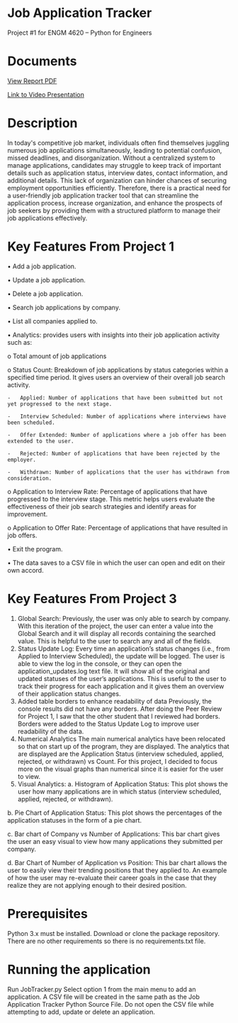 # Job Application Tracker
Project #1 for ENGM 4620 – Python for Engineers

# Documents
[View Report PDF](./JobApplicationTrackerReport.pdf)

[Link to Video Presentation](https://drive.google.com/drive/folders/1rqkwDqe_OY9tXtGrhJx5wNVuYGCgJzu2?usp=sharing)

# Description
In today's competitive job market, individuals often find themselves juggling numerous job applications simultaneously, leading to potential confusion, missed deadlines, and disorganization. Without a centralized system to manage applications, candidates may struggle to keep track of important details such as application status, interview dates, contact information, and additional details. This lack of organization can hinder chances of securing employment opportunities efficiently. Therefore, there is a practical need for a user-friendly job application tracker tool that can streamline the application process, increase organization, and enhance the prospects of job seekers by providing them with a structured platform to manage their job applications effectively.

# Key Features From Project 1
•	Add a job application.

•	Update a job application.

•	Delete a job application.

•	Search job applications by company.

•	List all companies applied to.

•	Analytics: provides users with insights into their job application activity such as:

  o	Total amount of job applications
  
  o	Status Count: Breakdown of job applications by status categories within a specified time period. It gives users an overview of their overall job search activity.
  
    -	Applied: Number of applications that have been submitted but not yet progressed to the next stage.
    
    -	Interview Scheduled: Number of applications where interviews have been scheduled.
    
    -	Offer Extended: Number of applications where a job offer has been extended to the user.
    
    -	Rejected: Number of applications that have been rejected by the employer.
    
    -	Withdrawn: Number of applications that the user has withdrawn from consideration.
  
  o	Application to Interview Rate:
Percentage of applications that have progressed to the interview stage. This metric helps users evaluate the effectiveness of their job search strategies and identify areas for improvement.

  o	Application to Offer Rate:
Percentage of applications that have resulted in job offers.

•	Exit the program.

•	The data saves to a CSV file in which the user can open and edit on their own accord.

# Key Features From Project 3
1)	Global Search:
Previously, the user was only able to search by company. With this iteration of the project, the user can enter a value into the Global Search and it will display all records containing the searched value. This is helpful to the user to search any and all of the fields.
2)	Status Update Log:
Every time an application’s status changes (i.e., from Applied to Interview Scheduled), the update will be logged. The user is able to view the log in the console, or they can open the application_updates.log text file. It will show all of the original and updated statuses of the user’s applications. This is useful to the user to track their progress for each application and it gives them an overview of their application status changes.
3)	Added table borders to enhance readability of data
Previously, the console results did not have any borders. After doing the Peer Review for Project 1, I saw that the other student that I reviewed had borders. Borders were added to the Status Update Log to improve user readability of the data.
4)	Numerical Analytics
The main numerical analytics have been relocated so that on start up of the program, they are displayed. The analytics that are displayed are the Application Status (interview scheduled, applied, rejected, or withdrawn) vs Count. For this project, I decided to focus more on the visual graphs than numerical since it is easier for the user to view.
5)	Visual Analytics:
a.	Histogram of Application Status:
This plot shows the user how many applications are in which status (interview scheduled, applied, rejected, or withdrawn).
 
b.	Pie Chart of Application Status:
This plot shows the percentages of the application statuses in the form of a pie chart.
 
c.	Bar chart of Company vs Number of Applications:
This bar chart gives the user an easy visual to view how many applications they submitted per company.
 
d.	Bar Chart of Number of Application vs Position:
This bar chart allows the user to easily view their trending positions that they applied to. An example of how the user may re-evaluate their career goals in the case that they realize they are not applying enough to their desired position. 

# Prerequisites
Python 3.x must be installed.
Download or clone the package repository.
There are no other requirements so there is no requirements.txt file.

# Running the application
Run JobTracker.py
Select option 1 from the main menu to add an application.
A CSV file will be created in the same path as the Job Application Tracker Python Source File.
Do not open the CSV file while attempting to add, update or delete an application.
